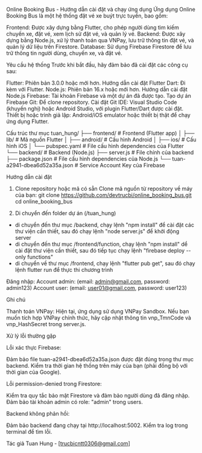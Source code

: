 Online Booking Bus - Hướng dẫn cài đặt và chạy ứng dụng
Ứng dụng Online Booking Bus là một hệ thống đặt vé xe buýt trực tuyến, bao gồm:

Frontend: Được xây dựng bằng Flutter, cho phép người dùng tìm kiếm chuyến xe, đặt vé, xem lịch sử đặt vé, và quản lý vé.
Backend: Được xây dựng bằng Node.js, xử lý thanh toán qua VNPay, lưu trữ thông tin đặt vé, và quản lý dữ liệu trên Firestore.
Database: Sử dụng Firebase Firestore để lưu trữ thông tin người dùng, chuyến xe, và đặt vé.

Yêu cầu hệ thống
Trước khi bắt đầu, hãy đảm bảo đã cài đặt các công cụ sau:

Flutter: Phiên bản 3.0.0 hoặc mới hơn. Hướng dẫn cài đặt Flutter
Dart: Đi kèm với Flutter.
Node.js: Phiên bản 16.x hoặc mới hơn. Hướng dẫn cài đặt Node.js
Firebase: Tài khoản Firebase và một dự án đã được tạo. Tạo dự án Firebase
Git: Để clone repository. Cài đặt Git
IDE: Visual Studio Code (khuyến nghị) hoặc Android Studio, với plugin Flutter/Dart được cài đặt.
Thiết bị hoặc trình giả lập: Android/iOS emulator hoặc thiết bị thật để chạy ứng dụng Flutter.

Cấu trúc thư mục
tuan_hung/
├── frontend/           # Frontend (Flutter app)
│   ├── lib/             # Mã nguồn Flutter
│   ├── android/         # Cấu hình Android
│   ├── ios/             # Cấu hình iOS
│   └── pubspec.yaml     # File cấu hình dependencies của Flutter
└── backend/             # Backend (Node.js)
    ├── server.js        # File chính của backend
    ├── package.json     # File cấu hình dependencies của Node.js
    └── tuan-a2941-dbea6d52a35a.json  # Service Account Key của Firebase

Hướng dẫn cài đặt
1. Clone repository hoặc mã có sẵn
Clone mã nguồn từ repository về máy của bạn:
git clone https://github.com/devtrucbi/online_booking_bus.git
cd online_booking_bus

2. Di chuyển đến folder dự án (/tuan_hung)
- di chuyển đến thư mục /backend, chạy lệnh "npm install" để cài đặt các thư viện cần thiết,
sau đó chạy lệnh "node server.js" để khởi động server
- di chuyển đến thư mục /frontend/function, chạy lệnh "npm install" dể cài đặt thư viện cần thiết, sau đó tiếp tục chạy lệnh "firebase deploy --only functions"
- di chuyển về thư mục /frontend, chạy lệnh "flutter pub get", sau đó chạy lệnh flutter run để thực thi chương trình



Đăng nhập:
Account admin: (email: admin@gmail.com, password: admin123)
Account user: (email: user01@gmail.com, password: user123)



Ghi chú

Thanh toán VNPay: Hiện tại, ứng dụng sử dụng VNPay Sandbox. Nếu bạn muốn tích hợp VNPay chính thức, hãy cập nhật thông tin vnp_TmnCode và vnp_HashSecret trong server.js.

Xử lý lỗi thường gặp

Lỗi xác thực Firebase:

Đảm bảo file tuan-a2941-dbea6d52a35a.json được đặt đúng trong thư mục backend.
Kiểm tra thời gian hệ thống trên máy của bạn (phải đồng bộ với thời gian của Google).


Lỗi permission-denied trong Firestore:

Kiểm tra quy tắc bảo mật Firestore và đảm bảo người dùng đã đăng nhập.
Đảm bảo tài khoản admin có role: "admin" trong users.


Backend không phản hồi:

Đảm bảo backend đang chạy tại http://localhost:5002.
Kiểm tra log trong terminal để tìm lỗi.


Tác giả
Tuan Hung - [trucbicntt0306@gmail.com]


